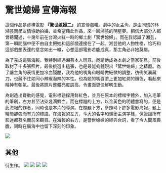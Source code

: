 # 驚世媳婦 宣傳海報

這個作品是虛構電影 **『驚世媳婦二』** 的宣傳海報。劇中的女主角，是由同班的林湘芸同學友情協助拍攝，並希望藉此作品，來一圓湘芸的明星夢。相信大部分人都曾聽聞過，十幾年前在台灣火紅一時的鄉土劇「驚世媳婦」。而在我認識了湘芸，第一瞬間腦中便不由自主把她和這部戲連接在了一起。湘芸他的人物性格，恰巧和這部戲想表達的意念如出一轍，心想這部電影若能成真，那主角必非她莫屬。

為了完成這張海報，我特別經過湘芸本人同意，邀請他成為本劇之當家花旦。前後取材了十多張照片，最後挑選出這張，也是最能夠體現出「驚世媳婦」之精髓。為了讓主角的表情更加冷血殘酷，我為他的嘴角和眼睛做細微的調整，彷彿笑裏藏刀，也藏不住如同小辣椒潑辣的本性。也為她的嘴唇塗上更加紅潤的顏色，看起來精神有朝氣。最後將照片整體亮度調高，令畫面更佳鮮明生動。

為創造出聳動的感覺，電影標題採用鮮紅色，並且在原本的標楷字體外，加入毛筆的筆刷，右方甚至沾染幾滴鮮血。而在標題的上方，以金黃色的明體書寫的，便是此海報的作者，同時也是本片的導演。在標題下方，參照時下許多電影海報，題上精簡卻強而有力的標語。在海報的左方，斗大的名字和領銜主演字樣，保證讓所有影迷都慕名而前來觀賞。在海報的右方，是警世媳婦的經典台詞，看了令人聞風喪膽，同時在腦海中也留下深刻的印象。

![](img/jingshixifu/poster1.png)


## 其他
衍生作。
![](img/jingshixifu/tv1.png)
![](img/jingshixifu/tv2.png)
![](img/jingshixifu/tv3.png)
![](img/jingshixifu/tv4.png)
